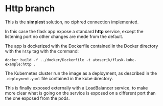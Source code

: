 # Http branch

This is the **simplest** solution, no ciphred connection implemented.

In this case the flask app expose a standard **http** service, except the listening port no other changes are mede from the default. 

The app is dockerized with the Dockerfile contained in the Docker directory with the `http` tag with the command:
    
    docker build -f ../docker/Dockerfile -t atoserik/flask-kube-example:http .

The Kubernetes cluster run the image as a deployment, as described in the `-deployment.yaml` file contained in the kube directory.  

This is finally exposed externally with a LoadBalancer service, to make more clear what is going on the service is exposed on a different port than the one exposed from the pods.
